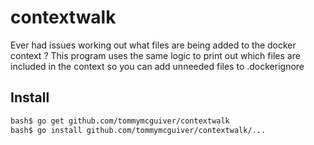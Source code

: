 # contextwalk

Ever had issues working out what files are being added to the docker context ? This program uses the same logic to print out which files are included in the context so you can add unneeded files to .dockerignore

## Install

```bash
bash$ go get github.com/tommymcguiver/contextwalk
bash$ go install github.com/tommymcguiver/contextwalk/...
```
